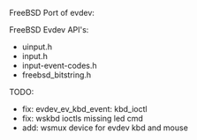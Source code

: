 FreeBSD Port of evdev:

FreeBSD Evdev API's:
- uinput.h
- input.h
- input-event-codes.h
- freebsd_bitstring.h

TODO:
- fix: evdev_ev_kbd_event: kbd_ioctl
- fix: wskbd ioctls missing led cmd
- add: wsmux device for evdev kbd and mouse
	

		